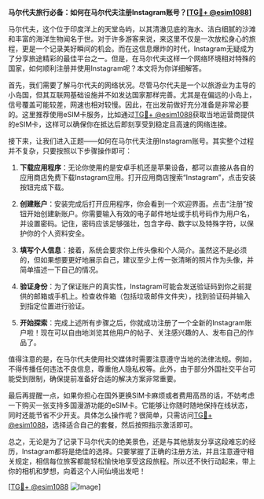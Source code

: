 **马尔代夫旅行必备：如何在马尔代夫注册Instagram账号？[[TG💪+ @esim1088](https://t.me/s/esim1088)]**

马尔代夫，这个位于印度洋上的天堂岛屿，以其清澈见底的海水、洁白细腻的沙滩和丰富的海洋生物闻名于世。对于许多游客来说，来这里不仅是一次放松身心的旅程，更是一个记录美好瞬间的机会。而在这信息爆炸的时代，Instagram无疑成为了分享旅途精彩的最佳平台之一。但是，在马尔代夫这样一个网络环境相对特殊的国家，如何顺利注册并使用Instagram呢？本文将为你详细解答。

首先，我们需要了解马尔代夫的网络状况。尽管马尔代夫是一个以旅游业为主导的小岛国，但其互联网基础设施并不如发达国家那样完善。尤其是在偏远的小岛上，信号覆盖可能较差，网速也相对较慢。因此，在出发前做好充分准备是非常必要的。这里推荐使用eSIM卡服务，比如通过[TG💪+ @esim1088](https://t.me/s/esim1088)获取当地运营商提供的eSIM卡，这样可以确保你在抵达后即刻享受到稳定且高速的网络连接。

接下来，让我们进入正题——如何在马尔代夫注册Instagram账号。其实整个过程并不复杂，只要按照以下步骤操作即可：

1. **下载应用程序**：无论你使用的是安卓手机还是苹果设备，都可以直接从各自的应用商店免费下载Instagram应用。打开应用商店搜索“Instagram”，点击安装按钮完成下载。

2. **创建账户**：安装完成后打开应用程序，你会看到一个欢迎界面。点击“注册”按钮开始创建新账户。你需要输入有效的电子邮件地址或手机号码作为用户名，并设置密码。记住，密码应该足够强壮，包含字母、数字以及特殊字符，以保护你的个人资料安全。

3. **填写个人信息**：接着，系统会要求你上传头像和个人简介。虽然这不是必须的，但如果想要更好地展示自己，建议至少上传一张清晰的照片作为头像，并简单描述一下自己的情况。

4. **验证身份**：为了保证账户的真实性，Instagram可能会发送验证码到你之前提供的邮箱或手机上。检查收件箱（包括垃圾邮件文件夹），找到验证码并输入到指定位置进行验证。

5. **开始探索**：完成上述所有步骤之后，你就成功注册了一个全新的Instagram账户啦！现在可以自由地浏览其他用户的帖子、关注感兴趣的人、发布自己的作品了。

值得注意的是，在马尔代夫使用社交媒体时需要注意遵守当地的法律法规。例如，不得传播任何违法不良信息，尊重他人隐私权等。此外，由于部分外国社交平台可能受到限制，确保提前准备好合适的解决方案非常重要。

最后再提醒一点，如果你担心在国外更换SIM卡麻烦或者费用高昂的话，不妨考虑一下购买一张支持多国漫游功能的eSIM卡。它能够让你随时随地保持在线状态，同时还能节省不少开支。具体怎么操作呢？很简单，只需访问[TG💪+ @esim1088](https://t.me/s/esim1088)，选择适合自己的套餐，然后按照指示激活即可。

总之，无论是为了记录下马尔代夫的绝美景色，还是与其他朋友分享这段难忘的经历，Instagram都将是绝佳的选择。只要掌握了正确的注册方法，并且注意遵守相关规定，相信每位旅客都能轻松愉快地享受这段旅程。所以还不快行动起来，带上你的相机和梦想，向着这个人间仙境出发吧！

[[TG💪+ @esim1088](https://t.me/s/esim1088) ![Image](https://i.postimg.cc/4NQfJmqS/Snipaste-2025-05-13-00-14-12.png)]